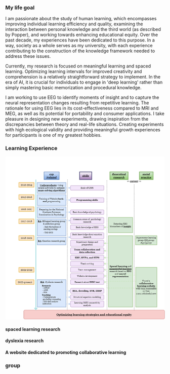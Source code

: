 ### My life goal

I am passionate about the study of human learning, which encompasses improving individual learning efficiency and quality, examining the interaction between personal knowledge and the third world (as described by Popper), and working towards enhancing educational equity. Over the past decade, my experiences have been dedicated to this purpose. In a way, society as a whole serves as my university, with each experience contributing to the construction of the knowledge framework needed to address these issues.

Currently, my research is focused on meaningful learning and spaced learning. Optimizing learning intervals for improved creativity and comprehension is a relatively straightforward strategy to implement. In the era of AI, it is crucial for individuals to engage in 'deep learning' rather than simply mastering basic memorization and procedural knowledge.

I am working to use EEG to identify moments of insight and to capture the neural representation changes resulting from repetitive learning. The rationale for using EEG lies in its cost-effectiveness compared to MRI and MEG, as well as its potential for portability and consumer applications. I take pleasure in designing new experiments, drawing inspiration from the discrepancies between theory and real-life situations. Creating experiments with high ecological validity and providing meaningful growth experiences for participants is one of my greatest hobbies.



### Learning Experience

![GitHub Logo](https://github.com/guishuyunye-lyw/CV/blob/main/%E7%AE%80%E5%8E%86%E6%97%B6%E5%BA%8F%E5%9B%BECV-%E7%AC%AC%202%20%E9%A1%B5.drawio.png)


#### spaced learning research


#### dyslexia research


#### A website dedicated to promoting collaborative learning


### group

